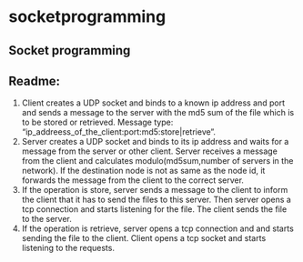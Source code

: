 socketprogramming
=================

Socket programming
------------------
Readme:
-------
1. Client creates a UDP socket and binds to a known ip address and port and sends a message to the server with the md5 sum of the file which is to be stored or retrieved. Message type:
“ip_addreess_of_the_client:port:md5:store|retrieve”.
2. Server creates a UDP socket and binds to its ip address and waits for a message from the server or other client. Server receives a message from the client and calculates modulo(md5sum,number of servers in the network). If the destination node is not as same as the node id, it forwards the message from the client to the correct server.
3. If the operation is store, server sends a message to the client to inform the client that it has to send the files to this server. Then server opens a tcp connection and starts listening for the file. The client sends the file to the server.
4. If the operation is retrieve, server opens a tcp connection and and starts sending the file to the client. Client opens a tcp socket and starts listening to the requests.
